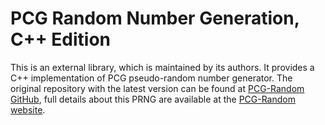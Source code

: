 # PCG Random Number Generation, C++ Edition

[PCG-Random website]: http://www.pcg-random.org
[PCG-Random GitHub]: https://github.com/imneme/pcg-cpp

This is an external library, which is maintained by its authors. It provides a C++ implementation of PCG pseudo-random
 number generator. The original repository with the latest version can be found at [PCG-Random GitHub], full details
 about this PRNG are available at the [PCG-Random website].